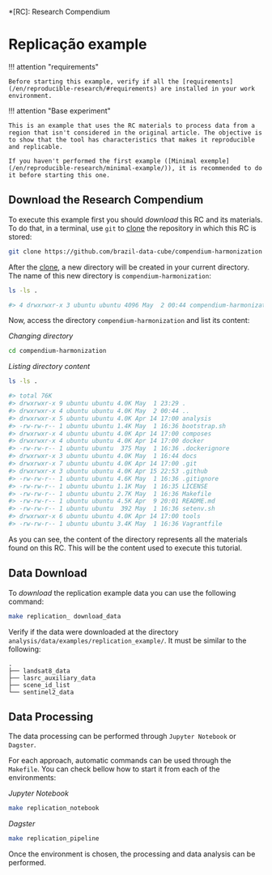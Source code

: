 <!--
    This file is part of Brazil Data Cube compendium-harmonization.
    Copyright (C) 2022 INPE.

    This program is free software: you can redistribute it and/or modify
    it under the terms of the GNU General Public License as published by
    the Free Software Foundation, either version 3 of the License, or
    (at your option) any later version.

    This program is distributed in the hope that it will be useful,
    but WITHOUT ANY WARRANTY; without even the implied warranty of
    MERCHANTABILITY or FITNESS FOR A PARTICULAR PURPOSE. See the
    GNU General Public License for more details.

    You should have received a copy of the GNU General Public License
    along with this program. If not, see <https://www.gnu.org/licenses/gpl-3.0.html>.
-->


*[RC]: Research Compendium

# Replicação example

!!! attention "requirements"

    Before starting this example, verify if all the [requirements](/en/reproducible-research/#requirements) are installed in your work environment.

!!! attention "Base experiment"

    This is an example that uses the RC materials to process data from a region that isn't considered in the original article. The objective is to show that the tool has characteristics that makes it reproducible and replicable.

    If you haven't performed the first example ([Minimal exemple](/en/reproducible-research/minimal-example/)), it is recommended to do it before starting this one.


## Download the Research Compendium

To execute this example first you should *download* this RC and its materials. To do that, in a terminal, use `git` to [clone](https://git-scm.com/docs/git-clone) the repository in which this RC is stored:

``` sh
git clone https://github.com/brazil-data-cube/compendium-harmonization
```

After the [clone](https://git-scm.com/docs/git-clone), a new directory will be created in your current directory. The name of this new directory is `compendium-harmonization`:

``` sh
ls -ls .

#> 4 drwxrwxr-x 3 ubuntu ubuntu 4096 May  2 00:44 compendium-harmonization
```

Now, access the directory `compendium-harmonization` and list its content:

*Changing directory*
``` sh
cd compendium-harmonization
```

*Listing directory content*

``` sh
ls -ls .

#> total 76K
#> drwxrwxr-x 9 ubuntu ubuntu 4.0K May  1 23:29 .
#> drwxrwxr-x 4 ubuntu ubuntu 4.0K May  2 00:44 ..
#> drwxrwxr-x 5 ubuntu ubuntu 4.0K Apr 14 17:00 analysis
#> -rw-rw-r-- 1 ubuntu ubuntu 1.4K May  1 16:36 bootstrap.sh
#> drwxrwxr-x 4 ubuntu ubuntu 4.0K Apr 14 17:00 composes
#> drwxrwxr-x 4 ubuntu ubuntu 4.0K Apr 14 17:00 docker
#> -rw-rw-r-- 1 ubuntu ubuntu  375 May  1 16:36 .dockerignore
#> drwxrwxr-x 3 ubuntu ubuntu 4.0K May  1 16:44 docs
#> drwxrwxr-x 7 ubuntu ubuntu 4.0K Apr 14 17:00 .git
#> drwxrwxr-x 3 ubuntu ubuntu 4.0K Apr 15 22:53 .github
#> -rw-rw-r-- 1 ubuntu ubuntu 4.6K May  1 16:36 .gitignore
#> -rw-rw-r-- 1 ubuntu ubuntu 1.1K May  1 16:35 LICENSE
#> -rw-rw-r-- 1 ubuntu ubuntu 2.7K May  1 16:36 Makefile
#> -rw-rw-r-- 1 ubuntu ubuntu 4.5K Apr  9 20:01 README.md
#> -rw-rw-r-- 1 ubuntu ubuntu  392 May  1 16:36 setenv.sh
#> drwxrwxr-x 6 ubuntu ubuntu 4.0K Apr 14 17:00 tools
#> -rw-rw-r-- 1 ubuntu ubuntu 3.4K May  1 16:36 Vagrantfile
```

As you can see, the content of the directory represents all the materials found on this RC. This will be the content used to execute this tutorial.

## Data Download

To *download* the replication example data you can use the following command:

``` sh
make replication_ download_data
```

Verify if the data were downloaded at the directory `analysis/data/examples/replication_example/`. It must be similar to the following:

```
.
├── landsat8_data
├── lasrc_auxiliary_data
├── scene_id_list
└── sentinel2_data
```

## Data Processing

The data processing can be performed through `Jupyter Notebook` or `Dagster`.

For each approach, automatic commands can be used through the `Makefile`. You can check bellow how to start it from each of the environments:

*Jupyter Notebook*

``` sh
make replication_notebook
```

*Dagster*

``` sh
make replication_pipeline
```

Once the environment is chosen, the processing and data analysis can be performed.
